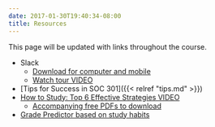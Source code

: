 ```yaml
---
date: 2017-01-30T19:40:34-08:00
title: Resources
---
```


This page will be updated with links throughout the course.

- Slack
  - [Download for computer and mobile](https://slack.com/downloads/)
  - [Watch tour VIDEO](https://slack.com/is)
- [Tips for Success in SOC 301]({{< relref "tips.md" >}})
- [How to Study: Top 6 Effective Strategies VIDEO](https://www.youtube.com/watch?v=CPxSzxylRCI)
    - [Accompanying free PDFs to download](http://www.learningscientists.org/posters)
- [Grade Predictor based on study habits](../img/studentlearn.jpg)